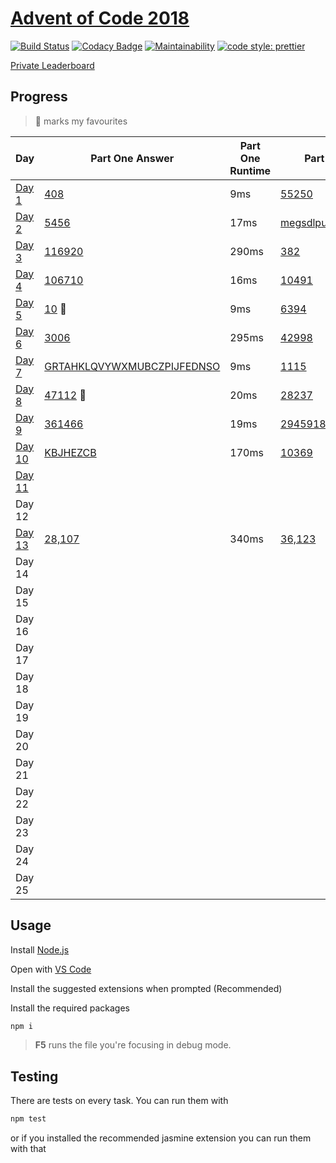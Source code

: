 # [Advent of Code 2018](https://adventofcode.com/2018/)

[![Build Status](https://travis-ci.com/AlexAegis/advent-of-code.svg?branch=master)](https://travis-ci.com/AlexAegis/advent-of-code) [![Codacy Badge](https://api.codacy.com/project/badge/Grade/3dbac1abe814499882d2ed419cbe8a55)](https://app.codacy.com/app/AlexAegis/advent-of-code?utm_source=github.com&utm_medium=referral&utm_content=AlexAegis/advent-of-code&utm_campaign=Badge_Grade_Dashboard) [![Maintainability](https://api.codeclimate.com/v1/badges/5df3d3d67dfe389dc929/maintainability)](https://codeclimate.com/github/AlexAegis/advent-of-code/maintainability) [![code style: prettier](https://img.shields.io/badge/code_style-prettier-ff69b4.svg)](https://github.com/prettier/prettier)

[Private Leaderboard](https://adventofcode.com/2018/leaderboard/private/view/243796)

## Progress

> 🌟 marks my favourites

| Day                         | Part One Answer                                            | Part One Runtime | Part Two Answer                                           | Part Two Runtime |
| --------------------------- | ---------------------------------------------------------- | ---------------- | --------------------------------------------------------- | ---------------- |
| [Day 1](./src/2018/day01/)  | [408](./src/2018/day01/part_one.ts)                        | 9ms              | [55250](./src/2018/day01/part_two.ts)                     | 5161ms           |
| [Day 2](./src/2018/day02/)  | [5456](./src/2018/day02/part_one.ts)                       | 17ms             | [megsdlpulxvinkatfoyzxcbvq](./src/2018/day02/part_two.ts) | 20ms             |
| [Day 3](./src/2018/day03/)  | [116920](./src/2018/day03/part_one.ts)                     | 290ms            | [382](./src/2018/day03/part_two.ts)                       | 240ms            |
| [Day 4](./src/2018/day04/)  | [106710](./src/2018/day04/part_one.ts)                     | 16ms             | [10491](./src/2018/day04/part_two.ts)                     | 16ms             |
| [Day 5](./src/2018/day05/)  | [10](./src/2018/day05/collapse.function.ts) 🌟             | 9ms              | [6394](./src/2018/day05/part_two.ts)                      | 361ms            |
| [Day 6](./src/2018/day06/)  | [3006](./src/2018/day06/part_one.ts)                       | 295ms            | [42998](./src/2018/day06/part_two.ts)                     | 66ms             |
| [Day 7](./src/2018/day07/)  | [GRTAHKLQVYWXMUBCZPIJFEDNSO](./src/2018/day07/part_one.ts) | 9ms              | [1115](./src/2018/day07/part_two.ts)                      | 1800ms           |
| [Day 8](./src/2018/day08/)  | [47112](./src/2018/day08/node.class.ts) 🌟                 | 20ms             | [28237](./src/2018/day08/node.class.ts)                   | 12ms             |
| [Day 9](./src/2018/day09/)  | [361466](./src/2018/day09/part_one.ts)                     | 19ms             | [2945918550](./src/2018/day09/part_two.ts)                | 346ms            |
| [Day 10](./src/2018/day10/) | [KBJHEZCB](./src/2018/day10/task.ts)                       | 170ms            | [10369](./src/2018/day10/task.ts)                         | 170ms            |
| [Day 11](./src/2018/day11/) |                                                            |                  |                                                           |                  |
| Day 12                      |                                                            |                  |                                                           |                  |
| [Day 13](./src/2018/day13/) | [28,107](./src/2018/day13/cart.class.ts)                   | 340ms            | [36,123](./src/2018/day13/part_two.ts)                    | 20000ms          |
| Day 14                      |                                                            |                  |                                                           |                  |
| Day 15                      |                                                            |                  |                                                           |                  |
| Day 16                      |                                                            |                  |                                                           |                  |
| Day 17                      |                                                            |                  |                                                           |                  |
| Day 18                      |                                                            |                  |                                                           |                  |
| Day 19                      |                                                            |                  |                                                           |                  |
| Day 20                      |                                                            |                  |                                                           |                  |
| Day 21                      |                                                            |                  |                                                           |                  |
| Day 22                      |                                                            |                  |                                                           |                  |
| Day 23                      |                                                            |                  |                                                           |                  |
| Day 24                      |                                                            |                  |                                                           |                  |
| Day 25                      |                                                            |                  |                                                           |                  |

## Usage

Install [Node.js](https://nodejs.org/en/)

Open with [VS Code](https://code.visualstudio.com/)

Install the suggested extensions when prompted (Recommended)

Install the required packages

```bash
npm i
```

> **F5** runs the file you're focusing in debug mode.

## Testing

There are tests on every task. You can run them with

```bash
npm test
```

or if you installed the recommended jasmine extension you can run them with that
